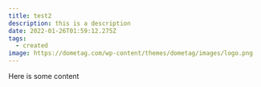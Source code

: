 ```yaml
---
title: test2
description: this is a description
date: 2022-01-26T01:59:12.275Z
tags:
  - created
image: https://dometag.com/wp-content/themes/dometag/images/logo.png
---
```

Here is some content